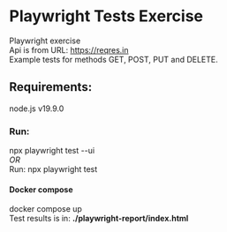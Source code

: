 # Playwright Tests Exercise
Playwright exercise \
Api is from URL: https://reqres.in \
Example tests for methods GET, POST, PUT and DELETE.
## Requirements: ##
node.js v19.9.0

### Run: ###
npx playwright test --ui \
*OR*\
Run: npx playwright test

#### Docker compose ####
docker compose up\
Test results is in: **./playwright-report/index.html**
